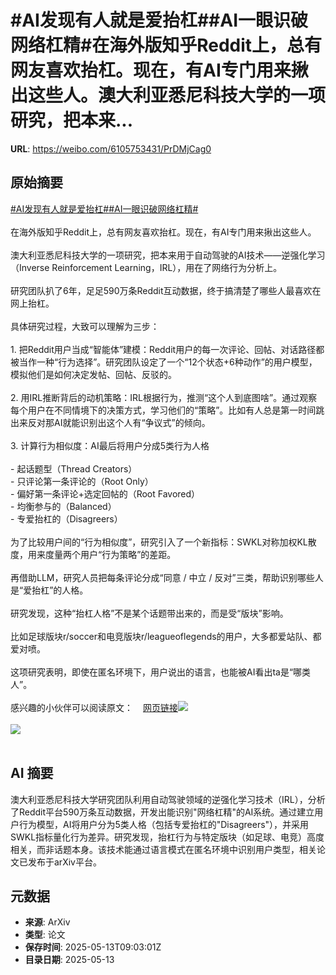 # #AI发现有人就是爱抬杠##AI一眼识破网络杠精#在海外版知乎Reddit上，总有网友喜欢抬杠。现在，有AI专门用来揪出这些人。澳大利亚悉尼科技大学的一项研究，把本来...

**URL**: https://weibo.com/6105753431/PrDMjCag0

## 原始摘要

<a href="https://m.weibo.cn/search?containerid=231522type%3D1%26t%3D10%26q%3D%23AI%E5%8F%91%E7%8E%B0%E6%9C%89%E4%BA%BA%E5%B0%B1%E6%98%AF%E7%88%B1%E6%8A%AC%E6%9D%A0%23&amp;extparam=%23AI%E5%8F%91%E7%8E%B0%E6%9C%89%E4%BA%BA%E5%B0%B1%E6%98%AF%E7%88%B1%E6%8A%AC%E6%9D%A0%23" data-hide=""><span class="surl-text">#AI发现有人就是爱抬杠#</span></a><a href="https://m.weibo.cn/search?containerid=231522type%3D1%26t%3D10%26q%3D%23AI%E4%B8%80%E7%9C%BC%E8%AF%86%E7%A0%B4%E7%BD%91%E7%BB%9C%E6%9D%A0%E7%B2%BE%23&amp;extparam=%23AI%E4%B8%80%E7%9C%BC%E8%AF%86%E7%A0%B4%E7%BD%91%E7%BB%9C%E6%9D%A0%E7%B2%BE%23" data-hide=""><span class="surl-text">#AI一眼识破网络杠精#</span></a><br><br>在海外版知乎Reddit上，总有网友喜欢抬杠。现在，有AI专门用来揪出这些人。<br><br>澳大利亚悉尼科技大学的一项研究，把本来用于自动驾驶的AI技术——逆强化学习（Inverse Reinforcement Learning，IRL），用在了网络行为分析上。<br><br>研究团队扒了6年，足足590万条Reddit互动数据，终于搞清楚了哪些人最喜欢在网上抬杠。<br><br>具体研究过程，大致可以理解为三步：<br><br>1. 把Reddit用户当成“智能体”建模：Reddit用户的每一次评论、回帖、对话路径都被当作一种“行为选择”。研究团队设定了一个“12个状态+6种动作”的用户模型，模拟他们是如何决定发帖、回帖、反驳的。<br><br>2. 用IRL推断背后的动机策略：IRL根据行为，推测“这个人到底图啥”。通过观察每个用户在不同情境下的决策方式，学习他们的“策略”。比如有人总是第一时间跳出来反对那AI就能识别出这个人有“争议式”的倾向。<br><br>3. 计算行为相似度：AI最后将用户分成5类行为人格<br><br>- 起话题型（Thread Creators）<br>- 只评论第一条评论的（Root Only）<br>- 偏好第一条评论+选定回帖的（Root Favored）<br>- 均衡参与的（Balanced）<br>- 专爱抬杠的（Disagreers）<br><br>为了比较用户间的“行为相似度”，研究引入了一个新指标：SWKL对称加权KL散度，用来度量两个用户“行为策略”的差距。<br><br>再借助LLM，研究人员把每条评论分成“同意 / 中立 / 反对”三类，帮助识别哪些人是“爱抬杠”的人格。<br><br>研究发现，这种“抬杠人格”不是某个话题带出来的，而是受“版块”影响。<br><br>比如足球版块r/soccer和电竞版块r/leagueoflegends的用户，大多都爱站队、都爱对喷。<br><br>这项研究表明，即使在匿名环境下，用户说出的语言，也能被AI看出ta是“哪类人”。<br><br>感兴趣的小伙伴可以阅读原文：<a href="https://weibo.cn/sinaurl?u=https%3A%2F%2Farxiv.org%2Fabs%2F2502.02943" data-hide=""><span class="url-icon"><img style="width: 1rem;height: 1rem" src="https://h5.sinaimg.cn/upload/2015/09/25/3/timeline_card_small_web_default.png" referrerpolicy="no-referrer"></span><span class="surl-text">网页链接</span></a><img style="" src="https://tvax3.sinaimg.cn/large/006Fd7o3gy1i1dxyu7u2uj316a11sak8.jpg" referrerpolicy="no-referrer"><br><br><img style="" src="https://tvax1.sinaimg.cn/large/006Fd7o3gy1i1dxyv56caj316c15qneu.jpg" referrerpolicy="no-referrer"><br><br>

## AI 摘要

澳大利亚悉尼科技大学研究团队利用自动驾驶领域的逆强化学习技术（IRL），分析了Reddit平台590万条互动数据，开发出能识别"网络杠精"的AI系统。通过建立用户行为模型，AI将用户分为5类人格（包括专爱抬杠的"Disagreers"），并采用SWKL指标量化行为差异。研究发现，抬杠行为与特定版块（如足球、电竞）高度相关，而非话题本身。该技术能通过语言模式在匿名环境中识别用户类型，相关论文已发布于arXiv平台。

## 元数据

- **来源**: ArXiv
- **类型**: 论文
- **保存时间**: 2025-05-13T09:03:01Z
- **目录日期**: 2025-05-13
